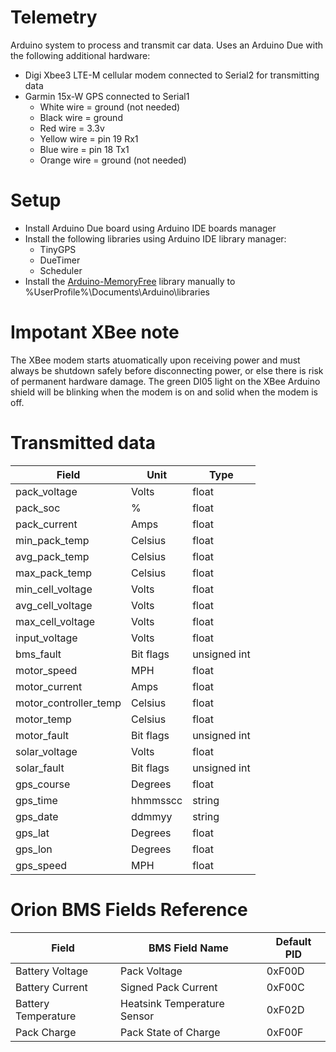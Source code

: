 # Telemetry
Arduino system to process and transmit car data. Uses an Arduino Due with the following additional hardware:
* Digi Xbee3 LTE-M cellular modem connected to Serial2 for transmitting data
* Garmin 15x-W GPS connected to Serial1
	* White wire = ground (not needed)
	* Black wire = ground
	* Red wire = 3.3v
	* Yellow wire = pin 19 Rx1
	* Blue wire = pin 18 Tx1
	* Orange wire = ground (not needed)

# Setup
* Install Arduino Due board using Arduino IDE boards manager
* Install the following libraries using Arduino IDE library manager:
	* TinyGPS
	* DueTimer
	* Scheduler
* Install the [Arduino-MemoryFree](https://github.com/mpflaga/Arduino-MemoryFree) library manually to %UserProfile%\Documents\Arduino\libraries

# Impotant XBee note
The XBee modem starts atuomatically upon receiving power and must always be
shutdown safely before disconnecting power, or else there is risk of permanent
hardware damage. The green DI05 light on the XBee Arduino shield will be 
blinking when the modem is on and solid when the modem is off.

# Transmitted data
| Field							| Unit			| Type			|
| ---							| ---			| ---			|
| pack_voltage	 				| Volts			| float			|
| pack_soc		 				| %				| float			|
| pack_current	 				| Amps			| float			|
| min_pack_temp	 				| Celsius		| float			|
| avg_pack_temp	 				| Celsius		| float			|
| max_pack_temp	 				| Celsius		| float			|
| min_cell_voltage 				| Volts			| float			|
| avg_cell_voltage 				| Volts			| float			|
| max_cell_voltage 				| Volts			| float			|
| input_voltage 				| Volts			| float			|
| bms_fault		 				| Bit flags		| unsigned int	|
| motor_speed					| MPH			| float			|
| motor_current					| Amps			| float			|
| motor_controller_temp			| Celsius		| float			|
| motor_temp					| Celsius		| float			|
| motor_fault					| Bit flags		| unsigned int	|
| solar_voltage	 				| Volts			| float			|
| solar_fault	 				| Bit flags		| unsigned int	|
| gps_course	 				| Degrees		| float			|
| gps_time						| hhmmsscc		| string		|
| gps_date						| ddmmyy		| string		|
| gps_lat						| Degrees		| float			|
| gps_lon						| Degrees		| float			|
| gps_speed						| MPH			| float			|

# Orion BMS Fields Reference
| Field							| BMS Field Name				| Default PID	|
| ---							| ---							| ---			|
| Battery Voltage				| Pack Voltage					| 0xF00D		|
| Battery Current				| Signed Pack Current			| 0xF00C		|
| Battery Temperature			| Heatsink Temperature Sensor	| 0xF02D		|
| Pack Charge					| Pack State of Charge			| 0xF00F		|
